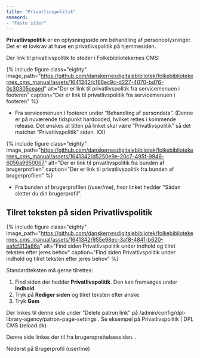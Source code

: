 ```yaml
---
title: "Privatlivspolitik"
emneord:
- "Faste sider"
---
```


**Privatlivspolitik** er en oplysningsside om behandling af personoplysninger. Det er et lovkrav at have en privatlivspolitik på hjemmesiden.

Der link til privatlivspolitik to steder i Folkebibliotekernes CMS:

{% include figure class="eighty" image_path="https://github.com/danskernesdigitalebibliotek/folkebibliotekernes_cms_manual/assets/1641342/c166ec9c-d227-4070-bd76-0c30305ceaed" alt="Der er link til privatlivspolitik fra servicemenuen i footeren" caption="Der er link til privatlivspolitik fra servicemenuen i footeren" %} 

- Fra servicemenuen i footeren under “Behandling af persondata”. (Denne er på nuværende tidspunkt hardcoded, hvilket rettes i kommende release. Det ønskes at titlen på linket skal være “Privatlivspolitik” så det matcher “Privatlivspolitik” siden. XX)

{% include figure class="eighty" image_path="https://github.com/danskernesdigitalebibliotek/folkebibliotekernes_cms_manual/assets/1641342/d5250e9e-20c7-495f-9946-6056a9950067" alt="Der er link til privatlivspolitik fra bunden af brugerprofilen" caption="Der er link til privatlivspolitik fra bunden af brugerprofilen" %} 
- Fra bunden af brugerprofilen (/user/me), hvor linket hedder "Sådan sletter du din brugerprofil".

## Tilret teksten på siden Privatlivspolitik

{% include figure class="eighty" image_path="https://github.com/danskernesdigitalebibliotek/folkebibliotekernes_cms_manual/assets/1641342/955e98ec-3af8-4841-b620-eafcf313a86a" alt="Find siden Privatlivspolitik under indhold og tilret teksten efter jeres behov" caption="Find siden Privatlivspolitik under indhold og tilret teksten efter jeres behov" %} 

Standardteksten må gerne tilrettes:
1. Find siden der hedder **Privatlivspolitik**. Den kan fremsøges under **Indhold**.
2. Tryk på **Rediger siden** og tilret teksten efter ønske.
3. Tryk **Gem**



Der linkes til denne side under “Delete patron link” på /admin/config/dpl-library-agency/patron-page-settings . 
Se eksempel på Privatlivspolitik | DPL CMS (reload.dk)

Denne side linkes der til fra brugeroprettelsessiden. .


Nederst på Brugerprofil (user/me)


